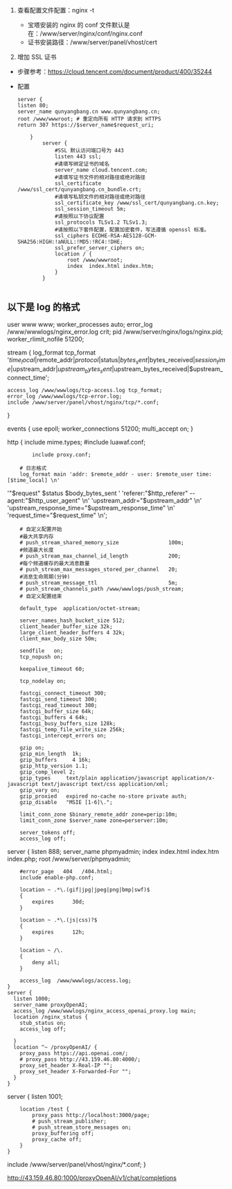 1. 查看配置文件配置：nginx -t

   - 宝塔安装的 nginx 的 conf 文件默认是在：/www/server/nginx/conf/nginx.conf
   - 证书安装路径：/www/server/panel/vhost/cert

2. 增加 SSL 证书

- 步骤参考：https://cloud.tencent.com/document/product/400/35244
- 配置

  ```
  server {
  listen 80;
  server_name qunyangbang.cn www.qunyangbang.cn;
  root /www/wwwroot; # 重定向所有 HTTP 请求到 HTTPS
  return 307 https://$server_name$request_uri;

      }
          server {
              #SSL 默认访问端口号为 443
              listen 443 ssl;
              #请填写绑定证书的域名
              server_name cloud.tencent.com;
              #请填写证书文件的相对路径或绝对路径
              ssl_certificate /www/ssl_cert/qunyangbang.cn_bundle.crt;
              #请填写私钥文件的相对路径或绝对路径
              ssl_certificate_key /www/ssl_cert/qunyangbang.cn.key;
              ssl_session_timeout 5m;
              #请按照以下协议配置
              ssl_protocols TLSv1.2 TLSv1.3;
              #请按照以下套件配置，配置加密套件，写法遵循 openssl 标准。
              ssl_ciphers ECDHE-RSA-AES128-GCM-SHA256:HIGH:!aNULL:!MD5:!RC4:!DHE;
              ssl_prefer_server_ciphers on;
              location / {
                  root /www/wwwroot;
                  index  index.html index.htm;
              }
          }

  ```

  ```

  ```

## 以下是 log 的格式

user www www;
worker_processes auto;
error_log /www/wwwlogs/nginx_error.log crit;
pid /www/server/nginx/logs/nginx.pid;
worker_rlimit_nofile 51200;

stream {
log_format tcp_format '$time_local|$remote_addr|$protocol|$status|$bytes_sent|$bytes_received|$session_time|$upstream_addr|$upstream_bytes_sent|$upstream_bytes_received|$upstream_connect_time';

    access_log /www/wwwlogs/tcp-access.log tcp_format;
    error_log /www/wwwlogs/tcp-error.log;
    include /www/server/panel/vhost/nginx/tcp/*.conf;

}

events
{
use epoll;
worker_connections 51200;
multi_accept on;
}

http
{
include mime.types;
#include luawaf.conf;

    	    include proxy.conf;

        # 日志格式
        log_format main 'addr: $remote_addr - user: $remote_user time: [$time_local] \n'

'"$request" $status $body_bytes_sent '
'referer:"$http_referer" -- agent:"$http_user_agent" \n'
'upstream_addr="$upstream_addr" \n'
'upstream_response_time="$upstream_response_time" \n'
'request_time="$request_time" \n';

        # 自定义配置开始
        #最大共享内存
        # push_stream_shared_memory_size                100m;
        #频道最大长度
        # push_stream_max_channel_id_length             200;
        #每个频道缓存的最大消息数量
        # push_stream_max_messages_stored_per_channel   20;
        #消息生命周期(分钟)
        # push_stream_message_ttl                       5m;
        # push_stream_channels_path /www/wwwlogs/push_stream;
        # 自定义配置结束

        default_type  application/octet-stream;

        server_names_hash_bucket_size 512;
        client_header_buffer_size 32k;
        large_client_header_buffers 4 32k;
        client_max_body_size 50m;

        sendfile   on;
        tcp_nopush on;

        keepalive_timeout 60;

        tcp_nodelay on;

        fastcgi_connect_timeout 300;
        fastcgi_send_timeout 300;
        fastcgi_read_timeout 300;
        fastcgi_buffer_size 64k;
        fastcgi_buffers 4 64k;
        fastcgi_busy_buffers_size 128k;
        fastcgi_temp_file_write_size 256k;
    	fastcgi_intercept_errors on;

        gzip on;
        gzip_min_length  1k;
        gzip_buffers     4 16k;
        gzip_http_version 1.1;
        gzip_comp_level 2;
        gzip_types     text/plain application/javascript application/x-javascript text/javascript text/css application/xml;
        gzip_vary on;
        gzip_proxied   expired no-cache no-store private auth;
        gzip_disable   "MSIE [1-6]\.";

        limit_conn_zone $binary_remote_addr zone=perip:10m;
    	limit_conn_zone $server_name zone=perserver:10m;

        server_tokens off;
        access_log off;

server
{
listen 888;
server_name phpmyadmin;
index index.html index.htm index.php;
root /www/server/phpmyadmin;

        #error_page   404   /404.html;
        include enable-php.conf;

        location ~ .*\.(gif|jpg|jpeg|png|bmp|swf)$
        {
            expires      30d;
        }

        location ~ .*\.(js|css)?$
        {
            expires      12h;
        }

        location ~ /\.
        {
            deny all;
        }

        access_log  /www/wwwlogs/access.log;
    }
    server {
      listen 1000;
      server_name proxyOpenAI;
      access_log /www/wwwlogs/nginx_access_openai_proxy.log main;
      location /nginx_status {
        stub_status on;
        access_log off;

      }
      location ^~ /proxyOpenAI/ {
        proxy_pass https://api.openai.com/;
        # proxy_pass http://43.159.46.80:4000/;
        proxy_set_header X-Real-IP "";
        proxy_set_header X-Forwarded-For "";
      }
    }

server {
listen 1001;

        location /test {
            proxy_pass http://localhost:3000/page;
            # push_stream_publisher;
            # push_stream_store_messages on;
            proxy_buffering off;
            proxy_cache off;
        }
    }

include /www/server/panel/vhost/nginx/\*.conf;
}

http://43.159.46.80:1000/proxyOpenAI/v1/chat/completions
